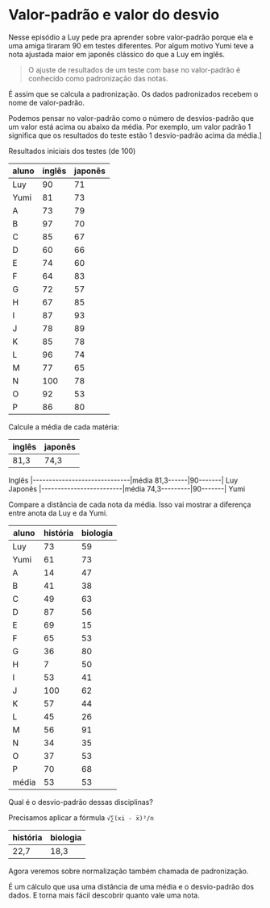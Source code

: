 # Valor-padrão e valor do desvio

Nesse episódio a Luy pede pra aprender sobre valor-padrão porque ela e uma amiga tiraram 90 em testes diferentes. Por algum motivo Yumi teve a nota ajustada maior em japonês clássico do que a Luy em inglês.

> O ajuste de resultados de um teste com base no valor-padrão é conhecido como padronização das notas.


É assim que se calcula a padronização. Os dados padronizados recebem o nome de valor-padrão.



Podemos pensar no valor-padrão como o número de desvios-padrão que um valor está acima ou abaixo da média. 
Por exemplo, um valor padrão 1 significa que os resultados do teste estão 1 desvio-padrão acima da média.]

Resultados iniciais dos testes (de 100)

| aluno | inglês | japonês |
|-------|--------|---------|
| Luy | 90 | 71 |
| Yumi | 81 | 73 |
| A | 73 | 79 |
| B | 97 | 70 |
| C | 85 | 67 |
| D | 60 | 66 |
| E | 74 | 60 |
| F | 64 | 83 |
| G | 72 | 57 |
| H | 67 | 85 |
| I | 87 | 93 |
| J | 78 | 89 |
| K | 85 | 78 |
| L | 96 | 74 |
| M | 77 | 65 |
| N | 100 | 78 |
| O | 92 | 53 |
| P | 86 | 80 |

Calcule a média de cada matéria:


| inglês | japonês |
|--------|---------|
| 81,3 | 74,3 |


Inglês |------------------------------|média 81,3------|90-------|  Luy<br>
Japonês |-------------------------|média 74,3---------|90-------|   Yumi

Compare a distância de cada nota da média. Isso vai mostrar a diferença entre  anota da Luy e da Yumi.


| aluno | história | biologia |
|-------|--------|---------|
| Luy | 73 | 59 |
| Yumi | 61 | 73 |
| A | 14 | 47 |
| B | 41 | 38 |
| C | 49 | 63 |
| D | 87 | 56 |
| E | 69 | 15 |
| F | 65 | 53 |
| G | 36 | 80 |
| H | 7 | 50 |
| I | 53 | 41 |
| J | 100 | 62 |
| K | 57 | 44 |
| L | 45 | 26 |
| M | 56 | 91 |
| N | 34 | 35 |
| O | 37 | 53 |
| P | 70 | 68 |
| média | 53 | 53 |

Qual é o desvio-padrão dessas disciplinas?

Precisamos aplicar a fórmula `√∑(xi - x̅)²/n`

| história | biologia |
|----------|----------|
| 22,7 | 18,3 |

Agora veremos sobre normalização também chamada de padronização.

É um cálculo que usa uma distância de uma média e o desvio-padrão dos dados. 
E torna mais fácil descobrir quanto vale uma nota.